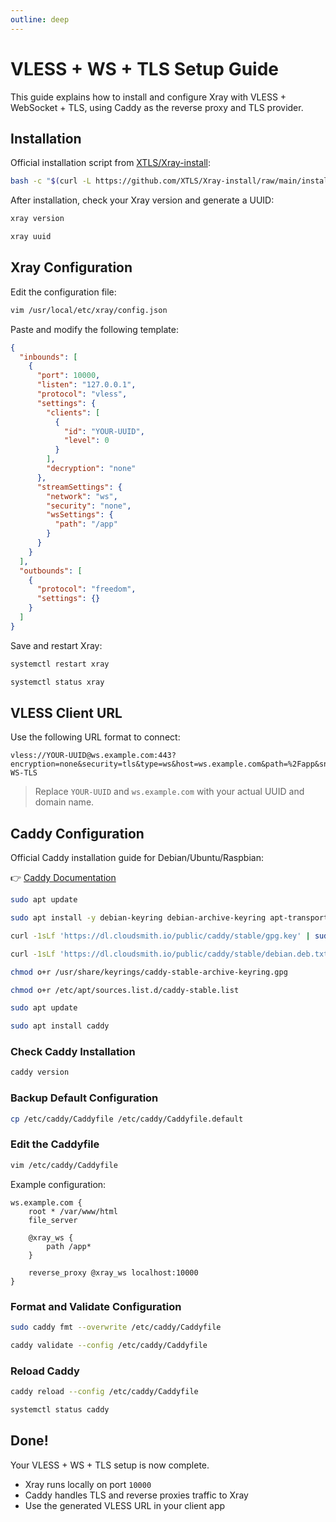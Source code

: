 ```yaml
---
outline: deep
---
```


# VLESS + WS + TLS Setup Guide

This guide explains how to install and configure Xray with VLESS + WebSocket + TLS, using Caddy as the reverse proxy and TLS provider.

## Installation

Official installation script from [XTLS/Xray-install](https://github.com/XTLS/Xray-install):

```bash
bash -c "$(curl -L https://github.com/XTLS/Xray-install/raw/main/install-release.sh)" @ install
```

After installation, check your Xray version and generate a UUID:

```bash
xray version
```

```bash
xray uuid
```

## Xray Configuration

Edit the configuration file:

```bash
vim /usr/local/etc/xray/config.json
```

Paste and modify the following template:

```json
{
  "inbounds": [
    {
      "port": 10000,
      "listen": "127.0.0.1",
      "protocol": "vless",
      "settings": {
        "clients": [
          {
            "id": "YOUR-UUID",
            "level": 0
          }
        ],
        "decryption": "none"
      },
      "streamSettings": {
        "network": "ws",
        "security": "none",
        "wsSettings": {
          "path": "/app"
        }
      }
    }
  ],
  "outbounds": [
    {
      "protocol": "freedom",
      "settings": {}
    }
  ]
}
```

Save and restart Xray:

```bash
systemctl restart xray
```

```bash
systemctl status xray
```

## VLESS Client URL

Use the following URL format to connect:

```
vless://YOUR-UUID@ws.example.com:443?encryption=none&security=tls&type=ws&host=ws.example.com&path=%2Fapp&sni=ws.example.com#VLESS-WS-TLS
```

> Replace `YOUR-UUID` and `ws.example.com` with your actual UUID and domain name.

## Caddy Configuration

Official Caddy installation guide for Debian/Ubuntu/Raspbian:

👉 [Caddy Documentation](https://caddyserver.com/docs/install#debian-ubuntu-raspbian)

```bash
sudo apt update
```

```bash
sudo apt install -y debian-keyring debian-archive-keyring apt-transport-https curl
```

```bash
curl -1sLf 'https://dl.cloudsmith.io/public/caddy/stable/gpg.key' | sudo gpg --dearmor -o /usr/share/keyrings/caddy-stable-archive-keyring.gpg
```

```bash
curl -1sLf 'https://dl.cloudsmith.io/public/caddy/stable/debian.deb.txt' | sudo tee /etc/apt/sources.list.d/caddy-stable.list
```

```bash
chmod o+r /usr/share/keyrings/caddy-stable-archive-keyring.gpg
```

```bash
chmod o+r /etc/apt/sources.list.d/caddy-stable.list
```

```bash
sudo apt update
```

```bash
sudo apt install caddy
```

### Check Caddy Installation

```bash
caddy version
```

### Backup Default Configuration

```bash
cp /etc/caddy/Caddyfile /etc/caddy/Caddyfile.default
```

### Edit the Caddyfile

```bash
vim /etc/caddy/Caddyfile
```

Example configuration:

```caddyfile
ws.example.com {
	root * /var/www/html
	file_server

	@xray_ws {
		path /app*
	}

	reverse_proxy @xray_ws localhost:10000
}
```

### Format and Validate Configuration

```bash
sudo caddy fmt --overwrite /etc/caddy/Caddyfile
```

```bash
caddy validate --config /etc/caddy/Caddyfile
```

### Reload Caddy

```bash
caddy reload --config /etc/caddy/Caddyfile
```

```bash
systemctl status caddy
```

## Done!

Your VLESS + WS + TLS setup is now complete.

- Xray runs locally on port `10000`
- Caddy handles TLS and reverse proxies traffic to Xray
- Use the generated VLESS URL in your client app
